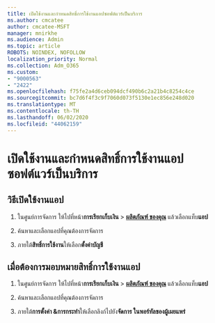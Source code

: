 ```yaml
---
title: เปิดใช้งานและกําหนดสิทธิ์การใช้งานแอปซอฟต์แวร์เป็นบริการ
ms.author: cmcatee
author: cmcatee-MSFT
manager: mnirkhe
ms.audience: Admin
ms.topic: article
ROBOTS: NOINDEX, NOFOLLOW
localization_priority: Normal
ms.collection: Adm_O365
ms.custom:
- "9000563"
- "2422"
ms.openlocfilehash: f75fe2a4d6ceb094dcf490b6c2a21b4c8254c4ce
ms.sourcegitcommit: bc7d6f4f3c9f7060d073f5130e1ec856e248d020
ms.translationtype: MT
ms.contentlocale: th-TH
ms.lasthandoff: 06/02/2020
ms.locfileid: "44062159"
---
```

# <a name="activate-and-assign-software-as-a-service-app-licenses"></a>เปิดใช้งานและกําหนดสิทธิ์การใช้งานแอปซอฟต์แวร์เป็นบริการ 

## <a name="to-activate-apps"></a>วิธีเปิดใช้งานแอป

1. ในศูนย์การจัดการ ให้ไปที่หน้า**การเรียกเก็บเงิน**  >  **[ผลิตภัณฑ์ ของคุณ](https://go.microsoft.com/fwlink/p/?linkid=842054)** แล้วเลือกแท็บ**แอป**

2. ค้นหาและเลือกแอปที่คุณต้องการจัดการ

3. ภายใต้**สิทธิ์การใช้งาน**ให้เลือก**ตั้งค่าบัญชี**  

## <a name="to-assign-app-licenses"></a>เมื่อต้องการมอบหมายสิทธิ์การใช้งานแอป

1. ในศูนย์การจัดการ ให้ไปที่หน้า**การเรียกเก็บเงิน**  >  **[ผลิตภัณฑ์ ของคุณ](https://go.microsoft.com/fwlink/p/?linkid=842054)** แล้วเลือกแท็บ**แอป**

2. ค้นหาและเลือกแอปที่คุณต้องการจัดการ  

3. ภายใต้**การตั้งค่า &การกระทํา**ให้เลือกลิงก์ไปยัง**จัดการ ในพอร์ทัลของผู้เผยแพร่**